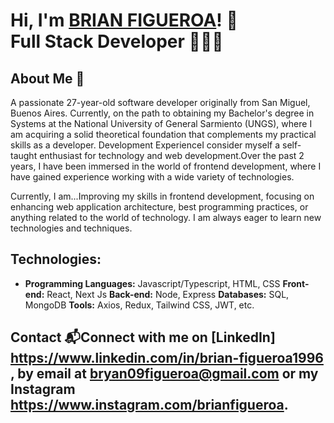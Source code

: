 # Hi, I'm <a href="https://www.linkedin.com/in/brian-figueroa1996">BRIAN FIGUEROA<a/>! 👋 </br> <b> Full Stack Developer 🧑🏻‍💻</b>
## About Me 🚀
A passionate 27-year-old software developer originally from San Miguel, Buenos Aires.
Currently, on the path to obtaining my Bachelor's degree in Systems at the National University of General Sarmiento (UNGS), where I am acquiring a solid theoretical foundation that complements my practical skills as a developer.
Development ExperienceI consider myself a self-taught enthusiast for technology and web development.Over the past 2 years, I have been immersed in the world of frontend development, where I have gained experience working with a wide variety of technologies.

Currently, I am...Improving my skills in frontend development, focusing on enhancing web application architecture, best programming practices, or anything related to the world of technology. I am always eager to learn new technologies and techniques.

## Technologies:
- <b>Programming Languages:</b> Javascript/Typescript, HTML, CSS <b>Front-end:</b> React, Next Js <b>Back-end:</b> Node, Express <b>Databases:</b> SQL, MongoDB <b>Tools:</b> Axios, Redux, Tailwind CSS, JWT, etc.
## Contact 📬Connect with me on [LinkedIn] https://www.linkedin.com/in/brian-figueroa1996 , by email at [bryan09figueroa@gmail.com](mailto:bryan09figueroa@gmail.com) or my Instagram https://www.instagram.com/brianfigueroa.